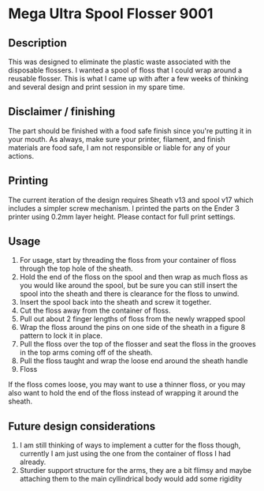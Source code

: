 # Mega Ultra Spool Flosser 9001

## Description

This was designed to eliminate the plastic waste associated with the disposable flossers. I wanted a spool of floss that I could wrap around a reusable flosser. This is what I came up with after a few weeks of thinking and several design and print session in my spare time.

## Disclaimer / finishing

The part should be finished with a food safe finish since you're putting it in your mouth. As always, make sure your printer, filament, and finish materials are food safe, I am not responsible or liable for any of your actions.

## Printing

The current iteration of the design requires Sheath v13 and spool v17 which includes a simpler screw mechanism. I printed the parts on the Ender 3 printer using 0.2mm layer height. Please contact for full print settings.

## Usage

1. For usage, start by threading the floss from your container of floss through the top hole of the sheath.
2. Hold the end of the floss on the spool and then wrap as much floss as you would like around the spool, but be sure you can still insert the spool into the sheath and there is clearance for the floss to unwind.
3. Insert the spool back into the sheath and screw it together.
4. Cut the floss away from the container of floss.
5. Pull out about 2 finger lengths of floss from the newly wrapped spool
6. Wrap the floss around the pins on one side of the sheath in a figure 8 pattern to lock it in place.
7. Pull the floss over the top of the flosser and seat the floss in the grooves in the top arms coming off of the sheath.
8. Pull the floss taught and wrap the loose end around the sheath handle
9. Floss

If the floss comes loose, you may want to use a thinner floss, or you may also want to hold the end of the floss instead of wrapping it around the sheath.

## Future design considerations

1. I am still thinking of ways to implement a cutter for the floss though, currently I am just using the one from the container of floss I had already. 
2. Sturdier support structure for the arms, they are a bit flimsy and maybe attaching them to the main cyllindrical body would add some rigidity
